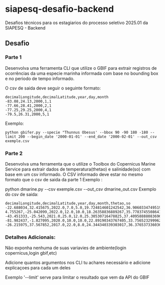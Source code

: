# siapesq-desafio-backend
Desafios técnicos para os estagiarios do processo seletivo 2025.01 da SIAPESQ - Backend

## Desafio

### Parte 1
Desenvolva uma ferramenta CLI que utilize o GBIF para extrair registros de ocorrências da uma especie marinha informada com base no bounding box e no periodo de tempo informado.

O csv de saida deve seguir o seguinte formato:

```csv
decimalLongitude,decimalLatitude,year,day,month
-83.08,24.13,2000,1,1
-77.66,28.41,2000,2,1
-77.25,29.25,2000,4,1
-79.5,26.31,2000,5,1
```
Exemplo:

```
python gbifer.py --specie "Thunnus Obesus' --bbox 90 -90 180 -180 --limit 200 --begin_date '2000-01-01' --end_date '2000-02-01' --out_csv exemple.csv
```

### Parte 2
Desenvolva uma ferramenta que o utilize o Toolbox do Copernicus Marine Service para extrair dados de temperatura(thetao) e salinidade(so) com base em um csv informado. O CSV informado deve estar no mesmo formato que o csv de saida da parte 1 Exemplo :

python dmarine.py --csv exemple.csv --out_csv dmarine_out.csv
Exemplo do csv de saida:

```csv
decimalLongitude,decimalLatitude,year,day,month,thetao,so
-22.688034,32.415675,2022.0,7.0,5.0,19.724814601242542,36.90603347495198
4.755267,-25.042099,2022.0,12.0,10.0,18.26358836889267,35.7783745508641
-43.451333,-25.543,2021.0,25.0,12.0,25.30530716478825,37.40958888083696
-81.982437,-1.827095,2020.0,10.0,10.0,22.89190343767405,33.75652329996228
-26.215975,37.567852,2017.0,22.0,8.0,24.344340339303017,36.37653733603656
```

### Detalhes Adicionais:

Não exponha nenhuma de suas variavies de ambiente(login copernicus,login gbif,etc)

Adicione quantos argumentos nos CLI tu achares necessário e adicione explicaçoes para cada um deles

Exemplo '--limit' serve para limitar o resultado que vem da API do GBIF